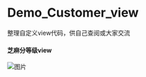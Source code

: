 # Demo_Customer_view
整理自定义view代码，供自己查阅或大家交流
#### 芝麻分等级view
![图片](https://github.com/zhangchunbin/Demo_Customer_view/blob/master/screenShot/zhima_level_view.png)


